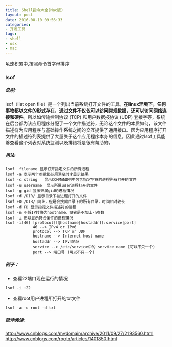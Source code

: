 ```yaml
---
title: Shell指令大全(Mac版)
layout: post
date: 2016-08-10 09:56:33
categories: 
- 开发工具
tags: 
- shell
- osx
- mac
---
```


龟速积累中,按照命令首字母排序

### lsof

##### 说明:
lsof（list open file）是一个列出当前系统打开文件的工具。**在linux环境下，任何事物都以文件的形式存在，通过文件不仅仅可以访问常规数据，还可以访问网络连接和硬件**。所以如传输控制协议 (TCP) 和用户数据报协议 (UDP) 套接字等，系统在后台都为该应用程序分配了一个文件描述符，无论这个文件的本质如何，该文件描述符为应用程序与基础操作系统之间的交互提供了通用接口。因为应用程序打开文件的描述符列表提供了大量关于这个应用程序本身的信息，因此通过lsof工具能够查看这个列表对系统监测以及排错将是很有帮助的。

##### 用法: 
```
lsof  filename 显示打开指定文件的所有进程 
lsof -a 表示两个参数都必须满足时才显示结果 
lsof -c string   显示COMMAND列中包含指定字符的进程所有打开的文件 
lsof -u username  显示所属user进程打开的文件 
lsof -g gid 显示归属gid的进程情况 
lsof +d /DIR/ 显示目录下被进程打开的文件 
lsof +D /DIR/ 同上，但是会搜索目录下的所有目录，时间相对较长 
lsof -d FD 显示指定文件描述符的进程 
lsof -n 不将IP转换为hostname，缺省是不加上-n参数 
lsof -i 用以显示符合条件的进程情况 
lsof -i[46] [protocol][@hostname|hostaddr][:service|port] 
            46 --> IPv4 or IPv6 
            protocol --> TCP or UDP 
            hostname --> Internet host name 
            hostaddr --> IPv4地址 
            service --> /etc/service中的 service name (可以不只一个) 
            port --> 端口号 (可以不只一个) 
```
##### 例子：
- 查看22端口现在运行的情况 

```
lsof -i :22 

```

- 查看root用户进程所打开的txt文件

```
lsof -a -u root -d txt
```
##### 延伸阅读:    
http://www.cnblogs.com/mydomain/archive/2011/09/27/2193560.html
http://www.cnblogs.com/rootq/articles/1401850.html

